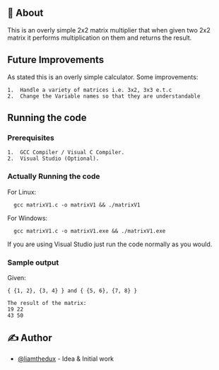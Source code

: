 

## 🧐 About <a name = "about"></a>

This is an overly simple 2x2 matrix multiplier that when given two 2x2 matrix it performs multiplication on them and returns the result.

## Future Improvements

As stated this is an overly simple calculator. Some improvements:

```
1.  Handle a variety of matrices i.e. 3x2, 3x3 e.t.c
2.  Change the Variable names so that they are understandable
```

## Running the code

### Prerequisites
```
1.  GCC Compiler / Visual C Compiler.
2.  Visual Studio (Optional).
```

### Actually Running the code

For Linux:
```
  gcc matrixV1.c -o matrixV1 && ./matrixV1
```

For Windows:

```
  gcc matrixV1.c -o matrixV1.exe && ./matrixV1.exe
```
If you are using Visual Studio just run the code normally as you would.

### Sample output
Given:

```
{ {1, 2}, {3, 4} } and { {5, 6}, {7, 8} }
```

```
The result of the matrix:
19 22 
43 50 
```


## ✍️ Author <a name = "author"></a>

- [@liamthedux](https://github.com/liamthedux) - Idea & Initial work


